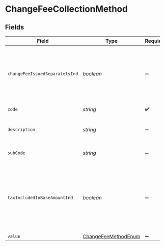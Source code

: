 # ChangeFeeCollectionMethod


## Fields

| Field                                                                                                                          | Type                                                                                                                           | Required                                                                                                                       | Description                                                                                                                    | Example                                                                                                                        |
| ------------------------------------------------------------------------------------------------------------------------------ | ------------------------------------------------------------------------------------------------------------------------------ | ------------------------------------------------------------------------------------------------------------------------------ | ------------------------------------------------------------------------------------------------------------------------------ | ------------------------------------------------------------------------------------------------------------------------------ |
| `changeFeeIssuedSeparatelyInd`                                                                                                 | *boolean*                                                                                                                      | :heavy_minus_sign:                                                                                                             | if true, the change fee will be issued as a separate transaction to the residual amount                                        | true                                                                                                                           |
| `code`                                                                                                                         | *string*                                                                                                                       | :heavy_check_mark:                                                                                                             | The code value                                                                                                                 | f2142                                                                                                                          |
| `description`                                                                                                                  | *string*                                                                                                                       | :heavy_minus_sign:                                                                                                             | The description value                                                                                                          | Change fee collection method                                                                                                   |
| `subCode`                                                                                                                      | *string*                                                                                                                       | :heavy_minus_sign:                                                                                                             | The subcode value                                                                                                              | 631b                                                                                                                           |
| `taxIncludedInBaseAmountInd`                                                                                                   | *boolean*                                                                                                                      | :heavy_minus_sign:                                                                                                             | If true, the tax  on the fee will be included in the base fee amount and sent as a single value to the supplier for fulfilment | true                                                                                                                           |
| `value`                                                                                                                        | [ChangeFeeMethodEnum](../../models/shared/changefeemethodenum.md)                                                              | :heavy_minus_sign:                                                                                                             | N/A                                                                                                                            |                                                                                                                                |